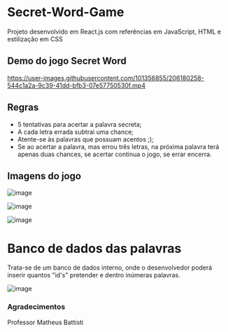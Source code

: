 # Secret-Word-Game
Projeto desenvolvido em React.js com referências em JavaScript, HTML e estilização em CSS

## Demo do jogo Secret Word

https://user-images.githubusercontent.com/101356855/206180258-544c1a2a-9c39-41dd-bfb3-07e57750530f.mp4

## Regras
- 5 tentativas para acertar a palavra secreta;
- A cada letra errada subtrai uma chance;
- Atente-se às palavras que possuam acentos ;);
- Se ao acertar a palavra, mas errou três letras, na próxima palavra terá apenas duas chances, se acertar continua o jogo, se errar encerra.

## Imagens do jogo

![image](https://user-images.githubusercontent.com/101356855/206148960-7f775a96-80b8-4f20-9d61-180e9ae3c231.png)

![image](https://user-images.githubusercontent.com/101356855/206148438-f15ff9ad-53b0-4dda-aaa6-b8e03eeb3d21.png)

![image](https://user-images.githubusercontent.com/101356855/206148820-bf67d3bb-252e-4535-bed7-63787340586d.png)

# Banco de dados das palavras

Trata-se de um banco de dados interno, onde o desenvolvedor poderá inserir quantos "id's" pretender e dentro inúmeras palavras.

![image](https://user-images.githubusercontent.com/101356855/206157526-f5743ede-575f-442e-a0ef-6ec296674566.png)


### Agradecimentos
Professor Matheus Battisti 

